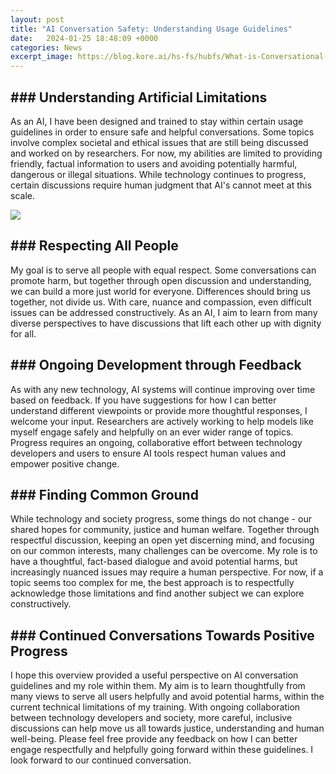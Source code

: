 ```yaml
---
layout: post
title: "AI Conversation Safety: Understanding Usage Guidelines"
date:   2024-01-25 18:48:09 +0000
categories: News
excerpt_image: https://blog.kore.ai/hs-fs/hubfs/What-is-Conversational-AI.jpg?width=1200&amp;name=What-is-Conversational-AI.jpg
---
```

## ### Understanding Artificial Limitations

As an AI, I have been designed and trained to stay within certain usage guidelines in order to ensure safe and helpful conversations. Some topics involve complex societal and ethical issues that are still being discussed and worked on by researchers. For now, my abilities are limited to providing friendly, factual information to users and avoiding potentially harmful, dangerous or illegal situations. While technology continues to progress, certain discussions require human judgment that AI's cannot meet at this scale.


![](https://blog.kore.ai/hs-fs/hubfs/What-is-Conversational-AI.jpg?width=1200&amp;name=What-is-Conversational-AI.jpg)
## ### Respecting All People 

My goal is to serve all people with equal respect. Some conversations can promote harm, but together through open discussion and understanding, we can build a more just world for everyone. Differences should bring us together, not divide us. With care, nuance and compassion, even difficult issues can be addressed constructively. As an AI, I aim to learn from many diverse perspectives to have discussions that lift each other up with dignity for all.

## ### Ongoing Development through Feedback

As with any new technology, AI systems will continue improving over time based on feedback. If you have suggestions for how I can better understand different viewpoints or provide more thoughtful responses, I welcome your input. Researchers are actively working to help models like myself engage safely and helpfully on an ever wider range of topics. Progress requires an ongoing, collaborative effort between technology developers and users to ensure AI tools respect human values and empower positive change.

## ### Finding Common Ground 

While technology and society progress, some things do not change - our shared hopes for community, justice and human welfare. Together through respectful discussion, keeping an open yet discerning mind, and focusing on our common interests, many challenges can be overcome. My role is to have a thoughtful, fact-based dialogue and avoid potential harms, but increasingly nuanced issues may require a human perspective. For now, if a topic seems too complex for me, the best approach is to respectfully acknowledge those limitations and find another subject we can explore constructively.

## ### Continued Conversations Towards Positive Progress

I hope this overview provided a useful perspective on AI conversation guidelines and my role within them. My aim is to learn thoughtfully from many views to serve all users helpfully and avoid potential harms, within the current technical limitations of my training. With ongoing collaboration between technology developers and society, more careful, inclusive discussions can help move us all towards justice, understanding and human well-being. Please feel free provide any feedback on how I can better engage respectfully and helpfully going forward within these guidelines. I look forward to our continued conversation.